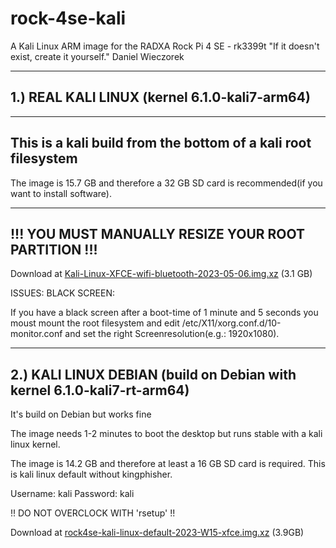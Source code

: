 # rock-4se-kali
A Kali Linux ARM image for the RADXA Rock Pi 4 SE - rk3399t
"If it doesn't exist, create it yourself." Daniel Wieczorek


-------------------
1.) REAL KALI LINUX            (kernel 6.1.0-kali7-arm64)
-------------------
---------------------------------------------------------------
This is a kali build from the bottom of a kali root filesystem
---------------------------------------------------------------

The image is 15.7 GB and therefore a 32 GB SD card is recommended(if you want to install software). 

-----------------------------------------------------
!!! YOU MUST MANUALLY RESIZE YOUR ROOT PARTITION !!!
-----------------------------------------------------

Download at <a href="https://drive.google.com/file/d/1QoC4TYqMhqN2ZGgexg_mCqpXTqODOYb7/view?usp=sharing">Kali-Linux-XFCE-wifi-bluetooth-2023-05-06.img.xz</a> (3.1 GB)

ISSUES:
BLACK SCREEN:

If you have a black screen after a boot-time of 1 minute and 5 seconds you moust mount the root filesystem and edit /etc/X11/xorg.conf.d/10-monitor.conf and set the right Screenresolution(e.g.: 1920x1080).


---------------------
2.) KALI LINUX DEBIAN          (build on Debian with kernel 6.1.0-kali7-rt-arm64)
---------------------
It's build on Debian but works fine

The image needs 1-2 minutes to boot the desktop but runs stable with a kali linux kernel.

The image is 14.2 GB and therefore at least a 16 GB SD card is required.
This is kali linux default without kingphisher.

Username: kali
Password: kali

!! DO NOT OVERCLOCK WITH 'rsetup' !!

Download at <a href="https://drive.google.com/file/d/1sig3IbY23cuAeM2c20aRQESbx57z_mBA/view?usp=sharing">rock4se-kali-linux-default-2023-W15-xfce.img.xz</a> (3.9GB)
